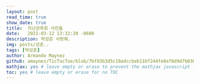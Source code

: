 ```yaml
---
layout: post
read_time: true
show_date: true
title:  지난관측회 사진들
date:   2021-03-12 13:32:20 -0600
description: 박성준 사랑해.
img: posts/성준..
tags: [박성준]
author: Armando Maynez
github: amaynez/TicTacToe/blob/7bf83b3d5c10adccbeb11bf244fe0af8d9d7b036/entities/Neural_Network.py#L199
mathjax: yes # leave empty or erase to prevent the mathjax javascript from loading
toc: yes # leave empty or erase for no TOC
---
```

